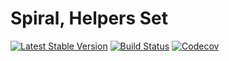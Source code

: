 # Spiral, Helpers Set
[![Latest Stable Version](https://poser.pugx.org/spiral/helpers/version)](https://packagist.org/packages/spiral/helpers)
[![Build Status](https://travis-ci.org/spiral/helpers.svg?branch=master)](https://travis-ci.org/spiral/helpers)
[![Codecov](https://codecov.io/gh/spiral/helpers/branch/master/graph/badge.svg)](https://codecov.io/gh/spiral/helpers/)
